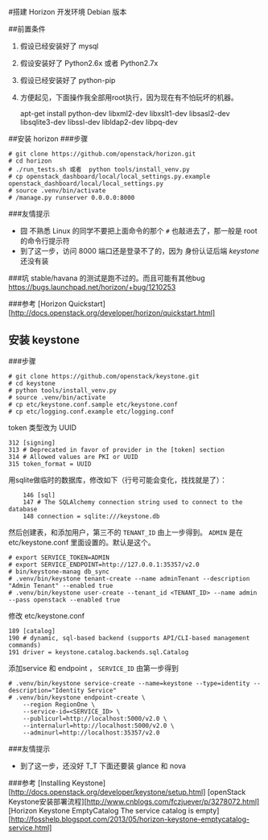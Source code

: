#搭建 Horizon 开发环境 Debian 版本

##前置条件
1. 假设已经安装好了 mysql 
2. 假设安装好了 Python2.6x 或者 Python2.7x
3. 假设已经安装好了 python-pip
4. 方便起见，下面操作我全部用root执行，因为现在有不怕玩坏的机器。

	apt-get install python-dev libxml2-dev libxslt1-dev libsasl2-dev libsqlite3-dev libssl-dev libldap2-dev libpq-dev

##安装 horizon
###步骤

	# git clone https://github.com/openstack/horizon.git
	# cd horizon
	# ./run_tests.sh 或者  python tools/install_venv.py
	# cp openstack_dashboard/local/local_settings.py.example openstack_dashboard/local/local_settings.py
	# source .venv/bin/activate
	# /manage.py runserver 0.0.0.0:8000

###友情提示
* 囧 不熟悉 Linux 的同学不要把上面命令的那个 `#` 也敲进去了，那一般是 root 的命令行提示符
* 到了这一步，访问 8000 端口还是登录不了的，因为 身份认证后端 *keystone* 还没有装

###坑
stable/havana 的测试是跑不过的。而且可能有其他bug https://bugs.launchpad.net/horizon/+bug/1210253

###参考 
[Horizon Quickstart][http://docs.openstack.org/developer/horizon/quickstart.html]

## 安装 keystone
###步骤

	# git clone https://github.com/openstack/keystone.git
	# cd keystone
	# python tools/install_venv.py
	# source .venv/bin/activate
	# cp etc/keystone.conf.sample etc/keystone.conf
	# cp etc/logging.conf.example etc/logging.conf

token 类型改为 UUID

	312 [signing]
	313 # Deprecated in favor of provider in the [token] section
	314 # Allowed values are PKI or UUID
	315 token_format = UUID

用sqlite做临时的数据库，修改如下（行号可能会变化，找找就是了）：

    	146 [sql]
    	147 # The SQLAlchemy connection string used to connect to the database
    	148 connection = sqlite:///keystone.db


然后创建表，和添加用户，第三不的 `TENANT_ID` 由上一步得到。
`ADMIN` 是在 etc/keystone.conf 里面设置的。默认是这个。
	
	# export SERVICE_TOKEN=ADMIN
	# export SERVICE_ENDPOINT=http://127.0.0.1:35357/v2.0
	# bin/keystone-manag db_sync
	# .venv/bin/keystone tenant-create --name adminTenant --description "Admin Tenant" --enabled true
	# .venv/bin/keystone user-create --tenant_id <TENANT_ID> --name admin --pass openstack --enabled true

修改 etc/keystone.conf

	189 [catalog]
	190 # dynamic, sql-based backend (supports API/CLI-based management commands)
	191 driver = keystone.catalog.backends.sql.Catalog

添加service 和 endpoint ， `SERVICE_ID` 由第一步得到

	# .venv/bin/keystone service-create --name=keystone --type=identity --description="Identity Service"
	# .venv/bin/keystone endpoint-create \
		--region RegionOne \
		--service-id=<SERVICE_ID> \
 		--publicurl=http://localhost:5000/v2.0 \
 		--internalurl=http://localhost:5000/v2.0 \
 		--adminurl=http://localhost:35357/v2.0

###友情提示
* 到了这一步，还没好 T_T 下面还要装 glance 和 nova
	
###参考
[Installing Keystone][http://docs.openstack.org/developer/keystone/setup.html]
[openStack Keystone安装部署流程][http://www.cnblogs.com/fczjuever/p/3278072.html]
[Horizon Keystone EmptyCatalog The service catalog is empty][http://fosshelp.blogspot.com/2013/05/horizon-keystone-emptycatalog-service.html]

